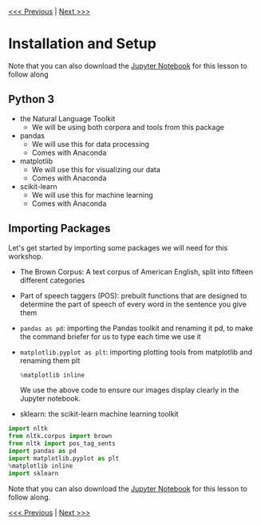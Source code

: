 [<<< Previous](introduction.md) | [Next >>>](classification.md)

# Installation and Setup

Note that you can also download the [Jupyter Notebook](classification.mdintroduction.mdclassification.mdintroduction.mdintro_to_ml_with_python.ipynb) for this lesson to follow along

## Python 3

- the Natural Language Toolkit
    - We will be using both corpora and tools from this package
- pandas 
    - We will use this for data processing
    - Comes with Anaconda
- matplotlib
    - We will use this for visualizing our data
    - Comes with Anaconda
- scikit-learn
    - We will use this for machine learning
    - Comes with Anaconda 

## Importing Packages

Let's get started by importing some packages we will need for this workshop.

- The Brown Corpus: A text corpus of American English, split into fifteen different categories
- Part of speech taggers (POS): prebuilt functions that are designed to determine the part of speech of every word in the sentence you give them
- `pandas as pd`: importing the Pandas toolkit and renaming it pd, to make the command briefer for us to type each time we use it  
- `matplotlib.pyplot as plt`: importing plotting tools from matplotlib and renaming them plt
    ```python
    %matplotlib inline
    ```
    We use the above code to ensure our images display clearly in the Jupyter notebook.

- sklearn: the scikit-learn machine learning toolkit

```python
import nltk
from nltk.corpus import brown
from nltk import pos_tag_sents
import pandas as pd
import matplotlib.pyplot as plt
%matplotlib inline
import sklearn

```


Note that you can also download the [Jupyter Notebook](classification.mdintroduction.mdintro_to_ml_with_python.ipynb) for this lesson to follow along.

[<<< Previous](introduction.md) | [Next >>>](classification.md)
